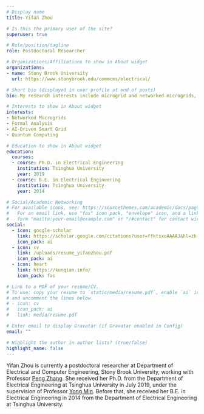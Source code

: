 ```yaml
---
# Display name
title: Yifan Zhou

# Is this the primary user of the site?
superuser: true

# Role/position/tagline
role: Postdoctoral Researcher

# Organizations/Affiliations to show in About widget
organizations:
- name: Stony Brook University
  url: https://www.stonybrook.edu/commcms/electrical/

# Short bio (displayed in user profile at end of posts)
bio: My research interests include microgrid and networked microgrids, formal analysis, AI-driven smart grid and quantum computing.

# Interests to show in About widget
interests:
- Networked Microgrids
- Formal Analysis
- AI-Driven Smart Grid
- Quantum Computing

# Education to show in About widget
education:
  courses:
  - course: Ph.D. in Electrical Engineering
    institution: Tsinghua University
    year: 2019
  - course: B.E. in Electrical Engineering
    institution: Tsinghua University
    year: 2014

# Social/Academic Networking
# For available icons, see: https://sourcethemes.com/academic/docs/page-builder/#icons
#   For an email link, use "fas" icon pack, "envelope" icon, and a link in the
#   form "mailto:your-email@example.com" or "/#contact" for contact widget.
social:
  - icon: google-scholar
    link: https://scholar.google.com/citations?user=ffktsxoAAAAJ&hl=zh-CN
    icon_pack: ai
  - icon: cv
    link: /uploads/resume_yifanzhou.pdf
    icon_pack: ai
  - icon: heart
    link: https://kunqian.info/
    icon_pack: fas

# Link to a PDF of your resume/CV.
# To use: copy your resume to `static/media/resume.pdf`, enable `ai` icons in `params.toml`, 
# and uncomment the lines below.
# - icon: cv
#   icon_pack: ai
#   link: media/resume.pdf

# Enter email to display Gravatar (if Gravatar enabled in Config)
email: ""

# Highlight the author in author lists? (true/false)
highlight_name: false
---
```


Yifan Zhou is currently a postdoctoral researcher at Department of Electrical and Computer Engineering, Stony Brook University, working with Professor [Peng Zhang](http://www.ece.stonybrook.edu/~pzhang/index.html). She received her Ph.D. from the Department of Electrical Engineering at Tsinghua University in July 2019, under the supervision of Professor [](http://www.cse.msu.edu/~liuyunha/)[Yong Min](http://www.eea.tsinghua.edu.cn/en/faculties/ymin/). Before that, she received her B.E. in Electrical Engineering in 2014 from the Department of Electrical Engineering at Tsinghua University.

